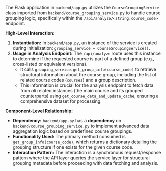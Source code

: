 The Flask application in `backend/app.py` utilizes the `CourseGroupingService` class imported from `backend/course_grouping_service.py` to handle course grouping logic, specifically within the `/api/analyze/<string:course_code>` endpoint.

**High-Level Interaction:**

1.  **Instantiation:** In `backend/app.py`, an instance of the service is created during initialization: `grouping_service = CourseGroupingService()`.
2.  **Usage in Analysis Endpoint:** The `/api/analyze` route uses this instance to determine if the requested course is part of a defined group (e.g., cross-listed or equivalent versions).
    *   It calls `grouping_service.get_group_info(course_code)` to retrieve structural information about the course group, including the list of related course codes (`courses`) and a group description.
    *   This information is crucial for the analysis endpoint to fetch data from *all* related instances (the main course and its grouped counterparts) using `get_course_data_and_update_cache`, ensuring a comprehensive dataset for processing.

**Component-Level Relationship:**

*   **Dependency:** `backend/app.py` has a **dependency** on `backend/course_grouping_service.py` to implement advanced data aggregation logic based on predefined course groupings.
*   **Functionality Used:** The primary method consumed is `get_group_info(course_code)`, which returns a dictionary detailing the grouping structure if one exists for the given course code.
*   **Interaction Pattern:** The interaction is a synchronous request/response pattern where the API layer queries the service layer for structural grouping metadata before proceeding with data fetching and analysis.